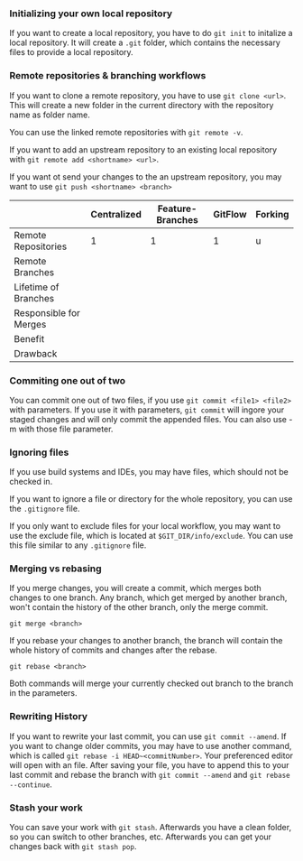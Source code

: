 ### Initializing your own local repository

If you want to create a local repository, you have to do `git init` to initalize a local repository. It will create a `.git` folder, which contains the necessary files to provide a local repository.

### Remote repositories & branching workflows

If you want to clone a remote repository, you have to use `git clone <url>`. This will create a new folder in the current directory with the repository name as folder name.

You can use the linked remote repositories with `git remote -v`.

If you want to add an upstream repository to an existing local repository with `git remote add <shortname> <url>`.

If you want ot send your changes to the an upstream repository, you may want to use `git push <shortname> <branch>`

| | Centralized | Feature-Branches | GitFlow | Forking |
|---|------------------|---------|---------|--|
| Remote Repositories | 1 | 1 | 1 | u |
| Remote Branches | | | | |
| Lifetime of Branches | | | | |
| Responsible for Merges | | | | |
| Benefit | | | | |
| Drawback | | | | |


### Commiting one out of two

You can commit one out of two files, if you use `git commit <file1> <file2>` with parameters. If you use it with parameters, `git commit` will ingore your staged changes and will only commit the appended files. You can also use -m with those file parameter.


### Ignoring files

If you use build systems and IDEs, you may have files, which should not be checked in. 

If you want to ignore a file or directory for the whole repository, you can use the `.gitignore` file. 

If you only want to exclude files for your local workflow, you may want to use the exclude file, which is located at `$GIT_DIR/info/exclude`. You can use this file similar to any `.gitignore` file.

### Merging vs rebasing

If you merge changes, you will create a commit, which merges both changes to one branch. Any branch, which get merged by another branch, won't contain the history of the other branch, only the merge commit.

```
git merge <branch>
```

If you rebase your changes to another branch, the branch will contain the whole history of commits and changes after the rebase.

```
git rebase <branch>
```

Both commands will merge your currently checked out branch to the branch in the parameters.

### Rewriting History

If you want to rewrite your last commit, you can use `git commit --amend`. If you want to change older commits, you may have to use another command, which is called `git rebase -i HEAD~<commitNumber>`. Your preferenced editor will open with an file. After saving your file, you have to append this to your last commit and rebase the branch with `git commit --amend` and `git rebase --continue`.

### Stash your work

You can save your work with `git stash`. Afterwards you have a clean folder, so you can switch to other branches, etc. Afterwards you can get your changes back with `git stash pop`.

